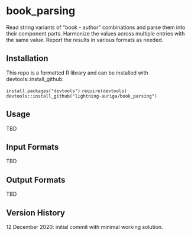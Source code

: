 # book_parsing
 
Read string variants of "book - author" combinations and parse them into their component parts.
Harmonize the values across multiple entries with the same value. Report the results in various
formats as needed.


## Installation

This repo is a formatted R library and can be installed with devtools::install_github:

`install.packages("devtools")`
`require(devtools)`
`devtools::install_github("lightning-auriga/book_parsing")`

## Usage

TBD

## Input Formats

TBD

## Output Formats

TBD

## Version History

12 December 2020: initial commit with minimal working solution.